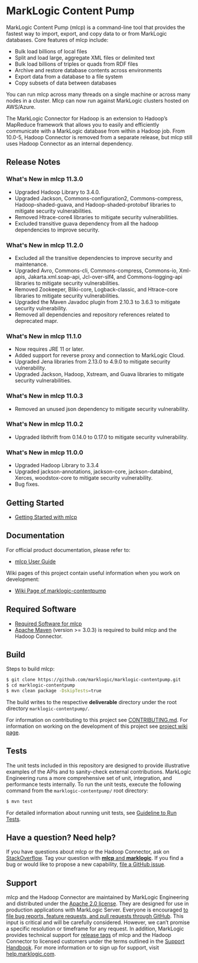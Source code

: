 # MarkLogic Content Pump

MarkLogic Content Pump (mlcp) is a command-line tool that provides the fastest way to import, export, and copy data to or from MarkLogic databases. Core features of mlcp include:

* Bulk load billions of local files
* Split and load large, aggregate XML files or delimited text
* Bulk load billions of triples or quads from RDF files
* Archive and restore database contents across environments
* Export data from a database to a file system
* Copy subsets of data between databases

You can run mlcp across many threads on a single machine or across many nodes in a cluster. Mlcp can now run against MarkLogic clusters hosted on AWS/Azure. 

The MarkLogic Connector for Hadoop is an extension to Hadoop’s MapReduce framework that allows you to easily and efficiently communicate with a MarkLogic database from within a Hadoop job. From 10.0-5, Hadoop Connector is removed from a separate release, but mlcp still uses Hadoop Connector as an internal dependency.

## Release Notes

### What's New in mlcp 11.3.0

- Upgraded Hadoop Library to 3.4.0.
- Upgraded Jackson, Commons-configuration2, Commons-compress, Hadoop-shaded-guava, and Hadoop-shaded-protobuf libraries to mitigate security vulnerabilities.
- Removed Htrace-core4 libraries to mitigate security vulnerabilities.
- Excluded transitive guava dependency from all the hadoop dependencies to improve security.

### What's New in mlcp 11.2.0

- Excluded all the transitive dependencies to improve security and maintenance. 
- Upgraded Avro, Commons-cli, Commons-compress, Commons-io, Xml-apis, Jakarta.xml.soap-api, Jcl-over-slf4, and Commons-logging-api libraries to mitigate security vulnerabilities.
- Removed Zookeeper, Bliki-core, Logback-classic, and Htrace-core libraries to mitigate security vulnerabilities.
- Upgraded the Maven Javadoc plugin from 2.10.3 to 3.6.3 to mitigate security vulnerability.
- Removed all dependencies and repository references related to deprecated mapr.

### What's New in mlcp 11.1.0
- Now requires JRE 11 or later.
- Added support for reverse proxy and connection to MarkLogic Cloud. 
- Upgraded Jena libraries from 2.13.0 to 4.9.0 to mitigate security vulnerability.
- Upgraded Jackson, Hadoop, Xstream, and Guava libraries to mitigate security vulnerabilities.

### What's New in mlcp 11.0.3
- Removed an unused json dependency to mitigate security vulnerability.
  
### What's New in mlcp 11.0.2
- Upgraded libthrift from 0.14.0 to 0.17.0 to mitigate security vulnerability.

### What's New in mlcp 11.0.0
- Upgraded Hadoop Library to 3.3.4
- Upgraded jackson-annotations, jackson-core, jackson-databind, Xerces, woodstox-core to mitigate security vulnerability.
- Bug fixes.

## Getting Started

- [Getting Started with mlcp](http://docs.marklogic.com/guide/mlcp/getting-started)

## Documentation

For official product documentation, please refer to:

- [mlcp User Guide](http://docs.marklogic.com/guide/mlcp)

Wiki pages of this project contain useful information when you work on development:

- [Wiki Page of marklogic-contentpump](https://github.com/marklogic/marklogic-contentpump/wiki)

## Required Software

- [Required Software for mlcp](http://docs.marklogic.com/guide/mlcp/install#id_44231)
- [Apache Maven](https://maven.apache.org/) (version >= 3.0.3) is required to build mlcp and the Hadoop Connector.

## Build

Steps to build mlcp:

``` bash
$ git clone https://github.com/marklogic/marklogic-contentpump.git
$ cd marklogic-contentpump
$ mvn clean package -DskipTests=true
```

The build writes to the respective **deliverable** directory under the root directory `marklogic-contentpump/`.

For information on contributing to this project see [CONTRIBUTING.md](https://github.com/marklogic/marklogic-contentpump/blob/develop/CONTRIBUTING.md). For information on working on the development of this project see [project wiki page](https://github.com/marklogic/marklogic-contentpump/wiki).

## Tests

The unit tests included in this repository are designed to provide illustrative examples of the APIs and to sanity-check external contributions. MarkLogic Engineering runs a more comprehensive set of unit, integration, and performance tests internally. To run the unit tests, execute the following command from the `marklogic-contentpump/` root directory:

``` bash
$ mvn test
```

For detailed information about running unit tests, see [Guideline to Run Tests](https://github.com/marklogic/marklogic-contentpump/wiki/Guideline-to-Run-Tests).

## Have a question? Need help?

If you have questions about mlcp or the Hadoop Connector, ask on [StackOverflow](http://stackoverflow.com/questions/tagged/mlcp). Tag your question with [**mlcp** and **marklogic**](http://stackoverflow.com/questions/tagged/mlcp+marklogic). If you find a bug or would like to propose a new capability, [file a GitHub issue](https://github.com/marklogic/marklogic-contentpump/issues/new).

## Support

mlcp and the Hadoop Connector are maintained by MarkLogic Engineering and distributed under the [Apache 2.0 license](https://github.com/marklogic/marklogic-contentpump/blob/develop/LICENSE). They are designed for use in production applications with MarkLogic Server. Everyone is encouraged [to file bug reports, feature requests, and pull requests through GitHub](https://github.com/marklogic/marklogic-contentpump/issues/new). This input is critical and will be carefully considered. However, we can’t promise a specific resolution or timeframe for any request. In addition, MarkLogic provides technical support for [release tags](https://github.com/marklogic/marklogic-contentpump/releases) of mlcp and the Hadoop Connector to licensed customers under the terms outlined in the [Support Handbook](http://www.marklogic.com/files/Mark_Logic_Support_Handbook.pdf). For more information or to sign up for support, visit [help.marklogic.com](http://help.marklogic.com).

